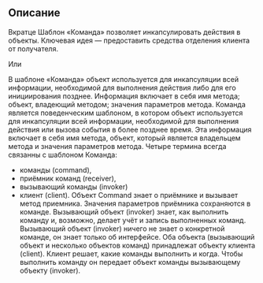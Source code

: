 ## Описание

Вкратце
Шаблон «Команда» позволяет инкапсулировать действия в объекты. Ключевая идея — предоставить средства
отделения клиента от получателя.

Или

В шаблоне «Команда» объект используется для инкапсуляции всей информации, необходимой для выполнения
действия либо для его инициирования позднее. Информация включает в себя имя метода; объект, владеющий
методом; значения параметров метода.
Команда является поведенческим шаблоном, в котором объект используется для инкапсуляции всей информации,
необходимой для выполнения действия или вызова события в более позднее время. Эта информация включает в себя
имя метода, объект, который является владельцем метода и значения параметров метода.
Четыре термина всегда связанны с шаблоном Команда:
- команды (command),
- приёмник команд (receiver),
- вызывающий команды (invoker)
- клиент (client).
Объект Command знает о приёмнике и вызывает метод приемника. Значения параметров приёмника
сохраняются в команде. Вызывающий объект (invoker) знает, как выполнить команду и, возможно, делает учёт и
запись выполненных команд. Вызывающий объект (invoker) ничего не знает о конкретной команде, он знает только
об интерфейсе. Оба объекта (вызывающий объект и несколько объектов команд) принадлежат объекту клиента (client).
Клиент решает, какие команды выполнить и когда. Чтобы выполнить команду он передает объект команды вызывающему
объекту (invoker).

